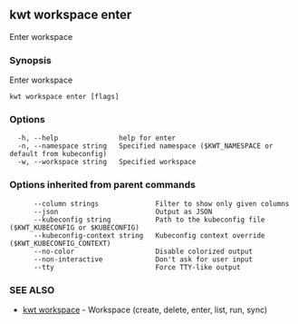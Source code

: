 ## kwt workspace enter

Enter workspace

### Synopsis

Enter workspace

```
kwt workspace enter [flags]
```

### Options

```
  -h, --help               help for enter
  -n, --namespace string   Specified namespace ($KWT_NAMESPACE or default from kubeconfig)
  -w, --workspace string   Specified workspace
```

### Options inherited from parent commands

```
      --column strings              Filter to show only given columns
      --json                        Output as JSON
      --kubeconfig string           Path to the kubeconfig file ($KWT_KUBECONFIG or $KUBECONFIG)
      --kubeconfig-context string   Kubeconfig context override ($KWT_KUBECONFIG_CONTEXT)
      --no-color                    Disable colorized output
      --non-interactive             Don't ask for user input
      --tty                         Force TTY-like output
```

### SEE ALSO

* [kwt workspace](kwt_workspace.md)	 - Workspace (create, delete, enter, list, run, sync)

